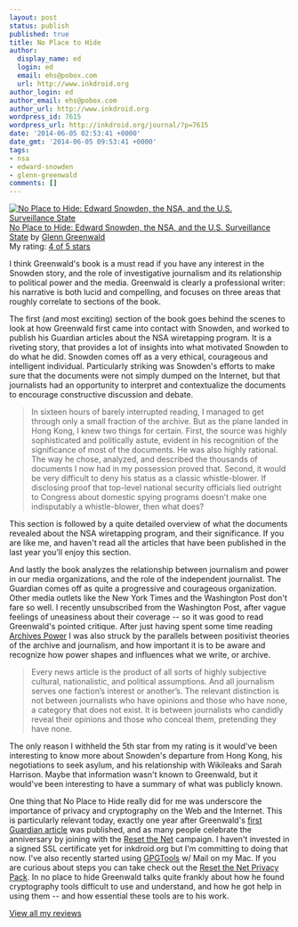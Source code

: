 ```yaml
---
layout: post
status: publish
published: true
title: No Place to Hide
author:
  display_name: ed
  login: ed
  email: ehs@pobox.com
  url: http://www.inkdroid.org
author_login: ed
author_email: ehs@pobox.com
author_url: http://www.inkdroid.org
wordpress_id: 7615
wordpress_url: http://inkdroid.org/journal/?p=7615
date: '2014-06-05 02:53:41 +0000'
date_gmt: '2014-06-05 09:53:41 +0000'
tags:
- nsa
- edward-snowden
- glenn-greenwald
comments: []
---
```


<p><a href="https://www.goodreads.com/book/show/18213403-no-place-to-hide" style="float: left; padding-right: 20px"><img alt="No Place to Hide: Edward Snowden, the NSA, and the U.S. Surveillance State" border="0" src="https://d.gr-assets.com/books/1383352779m/18213403.jpg" /></a><a href="https://www.goodreads.com/book/show/18213403-no-place-to-hide">No Place to Hide: Edward Snowden, the NSA, and the U.S. Surveillance State</a> by <a href="https://www.goodreads.com/author/show/205996.Glenn_Greenwald">Glenn Greenwald</a><br />
My rating: <a href="https://www.goodreads.com/review/show/938660965">4 of 5 stars</a></p>
<p>I think Greenwald's book is a must read if you have any interest in the Snowden story, and the role of investigative journalism and its relationship to political power and the media. Greenwald is clearly a professional writer: his narrative is both lucid and compelling, and focuses on three areas that roughly correlate to sections of the book.</p>
<p>The first (and most exciting) section of the book goes behind the scenes to look at how Greenwald first came into contact with Snowden, and worked to publish his Guardian articles about the NSA wiretapping program. It is a riveting story, that provides a lot of insights into what motivated Snowden to do what he did. Snowden comes off as a very ethical, courageous and intelligent individual. Particularly striking was Snowden's efforts to make sure that the documents were not simply dumped on the Internet, but that journalists had an opportunity to interpret and contextualize the documents to encourage constructive discussion and debate.</p>
<blockquote>
<p>In sixteen hours of barely interrupted reading, I managed to get through only a small fraction of the archive. But as the plane landed in Hong Kong, I knew two things for certain. First, the source was highly sophisticated and politically astute, evident in his recognition of the significance of most of the documents. He was also highly rational. The way he chose, analyzed, and described the thousands of documents I now had in my possession proved that. Second, it would be very difficult to deny his status as a classic whistle-blower. If disclosing proof that top-level national security officials lied outright to Congress about domestic spying programs doesn’t make one indisputably a whistle-blower, then what does?</p>
</blockquote>
<p>This section is followed by a quite detailed overview of what the documents revealed about the NSA wiretapping program, and their significance. If you are like me, and haven't read all the articles that have been published in the last year you'll enjoy this section.</p>
<p>And lastly the book analyzes the relationship between journalism and power in our media organizations, and the role of the independent journalist. The Guardian comes off as quite a progressive and courageous organization. Other media outlets like the New York Times and the Washington Post don't fare so well. I recently unsubscribed from the Washington Post, after vague feelings of uneasiness about their coverage -- so it was good to read Greenwald's pointed critique. After just having spent some time reading <a href="https://www.goodreads.com/book/show/6724695-archives-power">Archives Power</a> I was also struck by the parallels between positivist theories of the archive and journalism, and how important it is to be aware and recognize how power shapes and influences what we write, or archive.</p>
<blockquote>
<p>Every news article is the product of all sorts of highly subjective cultural, nationalistic, and political assumptions. And all journalism serves one faction’s interest or another’s. The relevant distinction is not between journalists who have opinions and those who have none, a category that does not exist. It is between journalists who candidly reveal their opinions and those who conceal them, pretending they have none.</p>
</blockquote>
<p>The only reason I withheld the 5th star from my rating is it would've been interesting to know more about Snowden's departure from Hong Kong, his negotiations to seek asylum, and his relationship with Wikileaks and Sarah Harrison. Maybe that information wasn't known to Greenwald, but it would've been interesting to have a summary of what was publicly known.</p>
<p>One thing that No Place to Hide really did for me was underscore the importance of privacy and cryptography on the Web and the Internet. This is particularly relevant today, exactly one year after Greenwald's <a href="http://www.theguardian.com/world/2013/jun/06/nsa-phone-records-verizon-court-order" rel="nofollow">first Guardian article</a> was published, and as many people celebrate the anniversary by joining with the <a href="https://www.resetthenet.org/" rel="nofollow">Reset the Net</a> campaign. I haven't invested in a signed SSL certificate yet for inkdroid.org but I'm committing to doing that now. I've also recently started using <a href="https://gpgtools.org/" rel="nofollow">GPGTools</a> w/ Mail on my Mac. If you are curious about steps you can take check out the <a href="https://pack.resetthenet.org/" rel="nofollow">Reset the Net Privacy Pack</a>. In no place to hide Greenwald talks quite frankly about how he found cryptography tools difficult to use and understand, and how he got help in using them -- and how essential these tools are to his work.</p>
<p><a href="https://www.goodreads.com/review/list/5899086-ed-summers">View all my reviews</a></p>

